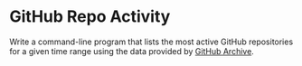 # GitHub Repo Activity


Write a command-line program that lists the most active GitHub repositories for a given time range using the data provided by [GitHub Archive](https://www.githubarchive.org/).
